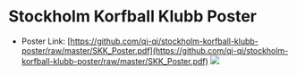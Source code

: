 Stockholm Korfball Klubb Poster
===============================
- Poster Link: [https://github.com/qi-qi/stockholm-korfball-klubb-poster/raw/master/SKK_Poster.pdf](https://github.com/qi-qi/stockholm-korfball-klubb-poster/raw/master/SKK_Poster.pdf) 
![](https://github.com/qi-qi/stockholm-korfball-klubb-poster/raw/master/SKK_Poster_small.jpg) 
